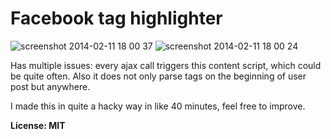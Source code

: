 Facebook tag highlighter
========================

![screenshot 2014-02-11 18 00 37](https://f.cloud.github.com/assets/192200/2139397/528344d4-933e-11e3-9ebf-6edc8da3fb40.png)
![screenshot 2014-02-11 18 00 24](https://f.cloud.github.com/assets/192200/2139396/5281dd74-933e-11e3-8fa0-9ef17371ff93.png)

Has multiple issues: every ajax call triggers this content script, which could be quite often. Also it does not only parse tags on the beginning of user post but anywhere.

I made this in quite a hacky way in like 40 minutes, feel free to improve.

**License: MIT**
